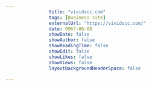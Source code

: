 ---
                title: "vividscc.com"
                tags: [Business site]
                externalUrl: "https://vividscc.com/"
                date: 9967-08-08
                showDate: false
                showAuthor: false
                showReadingTime: false
                showEdit: false
                showLikes: false
                showViews: false
                layoutBackgroundHeaderSpace: false
                ---
